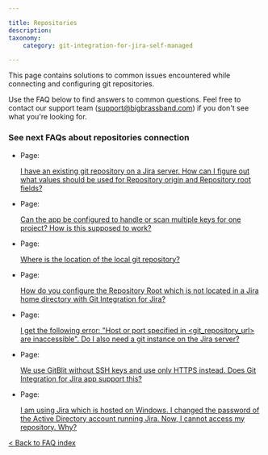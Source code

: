 ```yaml
---

title: Repositories
description:
taxonomy:
    category: git-integration-for-jira-self-managed

---
```

This page contains solutions to common issues encountered while connecting and configuring git repositories.

Use the FAQ below to find answers to common questions. Feel free to contact our support team ([support@bigbrassband.com](mailto:support@bigbrassband.com?subject=Repository%20connection%20issues%20-)) if you don't see what you're looking for.

### See next FAQs about repositories connection

*   Page:

    [I have an existing git repository on a Jira server. How can I figure out what values should be used for Repository origin and Repository root fields?](/wiki/spaces/GIJDC/pages/2051145752)

*   Page:

    [Can the app be configured to handle or scan multiple keys for one project? How is this supposed to work?](/wiki/spaces/GIJDC/pages/2052128838)

*   Page:

    [Where is the location of the local git repository?](/wiki/spaces/GIJDC/pages/2051080265)

*   Page:

    [How do you configure the Repository Root which is not located in a Jira home directory with Git Integration for Jira?](/wiki/spaces/GIJDC/pages/2052128856)

*   Page:

    [I get the following error: "Host or port specified in <git\_repository\_url> are inaccessible". Do I also need a git instance on the Jira server?](/wiki/spaces/GIJDC/pages/2051375166)

*   Page:

    [We use GitBlit without SSH keys and use only HTTPS instead. Does Git Integration for Jira app support this?](/wiki/spaces/GIJDC/pages/2051440710)

*   Page:

    [I am using Jira which is hosted on Windows. I changed the password of the Active Directory account running Jira. Now, I cannot access my repository. Why?](/wiki/spaces/GIJDC/pages/2051768359)


[< Back to FAQ index](/wiki/spaces/GIJDC/pages/92176390/Frequently+Asked+Questions)